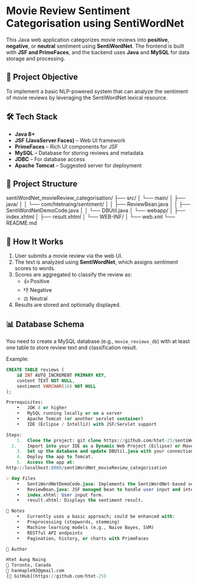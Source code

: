 # Movie Review Sentiment Categorisation using SentiWordNet

This Java web application categorizes movie reviews into **positive**, **negative**, or **neutral** sentiment using **SentiWordNet**. The frontend is built with **JSF and PrimeFaces**, and the backend uses **Java** and **MySQL** for data storage and processing.

## 🎯 Project Objective

To implement a basic NLP-powered system that can analyze the sentiment of movie reviews by leveraging the SentiWordNet lexical resource.

## 🛠️ Tech Stack

- **Java 8+**
- **JSF (JavaServer Faces)** – Web UI framework
- **PrimeFaces** – Rich UI components for JSF
- **MySQL** – Database for storing reviews and metadata
- **JDBC** – For database access
- **Apache Tomcat** – Suggested server for deployment

## 📁 Project Structure
sentiWordNet_movieReview_categorisation/
├── src/
│   └── main/
│       ├── java/
│       │   └── com/htetnaing/sentiment/
│       │       ├── ReviewBean.java
│       │       ├── SentiWordNetDemoCode.java
│       │       └── DBUtil.java
│       └── webapp/
│           ├── index.xhtml
│           ├── result.xhtml
│           └── WEB-INF/
│               └── web.xml
└── README.md

## 🚀 How It Works

1. User submits a movie review via the web UI.
2. The text is analyzed using **SentiWordNet**, which assigns sentiment scores to words.
3. Scores are aggregated to classify the review as:
   - 👍 Positive
   - 👎 Negative
   - ⚖️ Neutral
4. Results are stored and optionally displayed.

## 📊 Database Schema

You need to create a MySQL database (e.g., `movie_reviews_db`) with at least one table to store review text and classification result.

Example:

```sql
CREATE TABLE reviews (
    id INT AUTO_INCREMENT PRIMARY KEY,
    content TEXT NOT NULL,
    sentiment VARCHAR(10) NOT NULL
);

Prerequisites:
	•	JDK 8 or higher
	•	MySQL running locally or on a server
	•	Apache Tomcat (or another servlet container)
	•	IDE (Eclipse / IntelliJ) with JSF/Servlet support

Steps:
	1.	Clone the project: git clone https://github.com/htet-25/sentiWordNet_movieReview_categorisation.git
  2.	Import into your IDE as a Dynamic Web Project (Eclipse) or Maven project.
	3.	Set up the database and update DBUtil.java with your connection details.
	4.	Deploy the app to Tomcat.
	5.	Access the app at:
http://localhost:8080/sentiWordNet_movieReview_categorisation

💡 Key Files
	•	SentiWordNetDemoCode.java: Implements the SentiWordNet-based sentiment scoring logic.
	•	ReviewBean.java: JSF managed bean to handle user input and interaction.
	•	index.xhtml: User input form.
	•	result.xhtml: Displays the sentiment result.

📌 Notes
	•	Currently uses a basic approach; could be enhanced with:
	•	Preprocessing (stopwords, stemming)
	•	Machine learning models (e.g., Naive Bayes, SVM)
	•	RESTful API endpoints
	•	Pagination, history, or charts with PrimeFaces

👤 Author

Htet Aung Naing
📍 Toronto, Canada
📧 hanmaple92@gmail.com
[🔗 GitHub](https://github.com/htet-25)


